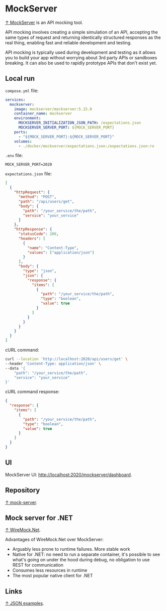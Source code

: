 # MockServer

[↑ MockServer](https://www.mock-server.com) is an API mocking tool.

API mocking involves creating a simple simulation of an API, accepting the same types of request and returning identically structured responses as the real thing, enabling fast and reliable development and testing.

API mocking is typically used during development and testing as it allows you to build your app without worrying about 3rd party APIs or sandboxes breaking. It can also be used to rapidly prototype APIs that don't exist yet.

## Local run

`compose.yml` file:

```yaml
services:
  mockserver:
    image: mockserver/mockserver:5.15.0
    container_name: mockserver
    environment:
      MOCKSERVER_INITIALIZATION_JSON_PATH: /expectations.json
      MOCKSERVER_SERVER_PORT: ${MOCK_SERVER_PORT}
    ports:
      - "${MOCK_SERVER_PORT}:${MOCK_SERVER_PORT}"
    volumes:
      - ./docker/mockserver/expectations.json:/expectations.json:ro
```

`.env` file:

```env
MOCK_SERVER_PORT=2020
```

`expectations.json` file:

```json
[
  {
    "httpRequest": {
      "method": "POST",
      "path": "/api/users/get",
      "body": {
        "path": "/your_service/the/path",
        "service": "your_service"
      }
    },
    "httpResponse": {
      "statusCode": 200,
      "headers": [
        {
          "name": "Content-Type",
          "values": ["application/json"]
        }
      ],
      "body": {
        "type": "json",
        "json": {
          "response": {
            "items": [
              {
                "path": "/your_service/the/path",
                "type": "boolean",
                "value": true
              }
            ]
          }
        }
      }
    }
  }
]
```

cURL command:

```bash
curl --location 'http://localhost:2020/api/users/get' \
--header 'Content-Type: application/json' \
--data '{
    "path": "/your_service/the/path",
    "service": "your_service"
}'
```

cURL command response:

```json
{
  "response": {
    "items": [
      {
        "path": "/your_service/the/path",
        "type": "boolean",
        "value": true
      }
    ]
  }
}
```

## UI

MockServer UI: <http://localhost:2020/mockserver/dashboard>.

## Repository

[↑  mock-server](https://github.com/mialkin/mock-server).

## Mock server for .NET

[↑ WireMock.Net](https://github.com/WireMock-Net/WireMock.Net).

Advantages of WireMock.Net over MockServer:

- Arguably less prone to runtime failures. More stable work
- Native for .NET: no need to run a separate container, it's possible to see what's going on under the hood during debug, no obligation to use REST for communication
- Consumes less resources in runtime
- The most popular native client for .NET

## Links

[↑ JSON examples](https://github.com/mock-server/mockserver/blob/master/mockserver-examples/json_examples.md).

